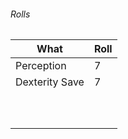 
###### Rolls
| What           | Roll |
| -------------- | ---- |
| Perception     | 7    |
| Dexterity Save | 7    |
|                |      |
|                |      |
|                |      |
|                |      |
|                |      |
|                |      |
|                |      |
|                |      |
|                |      |
|                |      |
